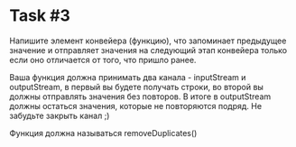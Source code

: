 # Task #3
Напишите элемент конвейера (функцию), что запоминает предыдущее значение и отправляет значения на следующий этап конвейера только если оно отличается от того, что пришло ранее.

Ваша функция должна принимать два канала - inputStream и outputStream, в первый вы будете получать строки, во второй вы должны отправлять значения без повторов. В итоге в outputStream должны остаться значения, которые не повторяются подряд. Не забудьте закрыть канал ;)

Функция должна называться removeDuplicates()